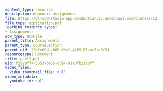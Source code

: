 ```yaml
---
content_type: resource
description: Homework assignment.
file: https://ol-ocw-studio-app-production.s3.amazonaws.com/courses/12-800-fluid-dynamics-of-the-atmosphere-and-ocean-fall-2004/f292bff45653ba65c05c91a3fb231bff_pset2.pdf
file_type: application/pdf
learning_resource_types:
- Assignments
ocw_type: OCWFile
parent_title: Assignments
parent_type: CourseSection
parent_uid: 2fbfe69d-e860-f9ef-4269-95eec7cc3f31
resourcetype: Document
title: pset2.pdf
uid: f292bff4-5653-ba65-c05c-91a3fb231bff
video_files:
  video_thumbnail_file: null
video_metadata:
  youtube_id: null
---
```


